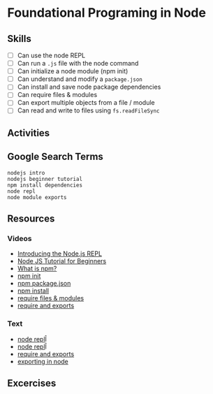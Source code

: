 # Foundational Programing in Node

## Skills

- [ ] Can use the node REPL
- [ ] Can run a `.js` file with the node command
- [ ] Can initialize a node module (npm init)
- [ ] Can understand and modify a `package.json`
- [ ] Can install and save node package dependencies
- [ ] Can require files & modules
- [ ] Can export multiple objects from a file / module
- [ ] Can read and write to files using `fs.readFileSync`

## Activities

## Google Search Terms

```
nodejs intro
nodejs beginner tutorial
npm install dependencies
node repl
node module exports
```

## Resources


### Videos

- [Introducing the Node.js REPL](https://youtu.be/xUNr2gUT0FY?t=20)
- [Node JS Tutorial for Beginners](https://www.youtube.com/playlist?list=PL4cUxeGkcC9gcy9lrvMJ75z9maRw4byYp)
- [What is npm?](https://www.youtube.com/watch?v=ZNbFagCBlwo)
- [npm init](https://www.youtube.com/watch?v=ROoc5AW90pA)
- [npm package.json](https://docs.npmjs.com/files/package.json)
- [npm install](https://www.youtube.com/watch?v=2UNs7ohpfPo)
- [require files & modules](https://www.youtube.com/watch?v=xAcEF-uDeVw&list=PLVHlCYNvnqYqjnypg2Czw4vVjTL2gB7_e&index=5)
- [require and exports](https://www.youtube.com/watch?v=P51O_PT7NUg&list=PLVHlCYNvnqYqjnypg2Czw4vVjTL2gB7_e&index=10)

### Text

- [node repl](https://www.tutorialspoint.com/nodejs/nodejs_repl_terminal.htm)Î
- [node repl](https://docs.nodejitsu.com/articles/REPL/how-to-use-nodejs-repl/)Î
- [require and exports](http://openmymind.net/2012/2/3/Node-Require-and-Exports/)
- [exporting in node](http://www.tutorialsteacher.com/nodejs/nodejs-module-exports)


## Excercises
